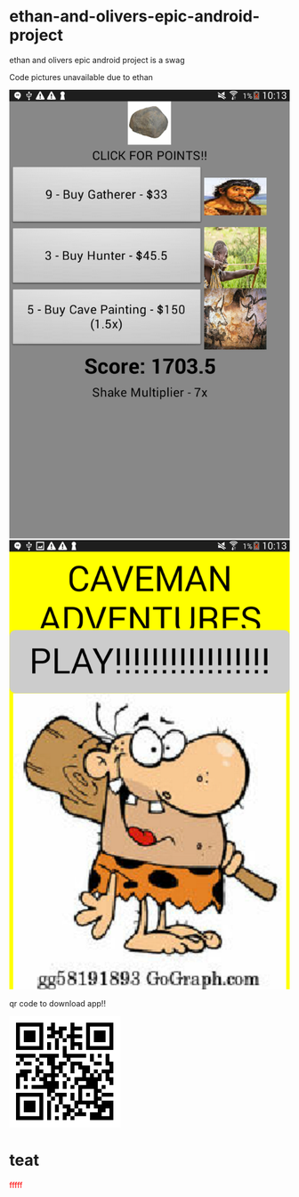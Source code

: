 # ethan-and-olivers-epic-android-project
ethan and olivers epic android project is a swag

Code pictures unavailable due to ethan

![Its broken!](Screenshot_2019-11-18-10-13-38[1].png)
![This one is broken too!](Screenshot_2019-11-18-10-13-45[1].png)

qr code to download app!!

![qr code not avaliable!!!!!](qr.png)

<h1>teat</h1>
<p style="color:red;">fffff</p>
